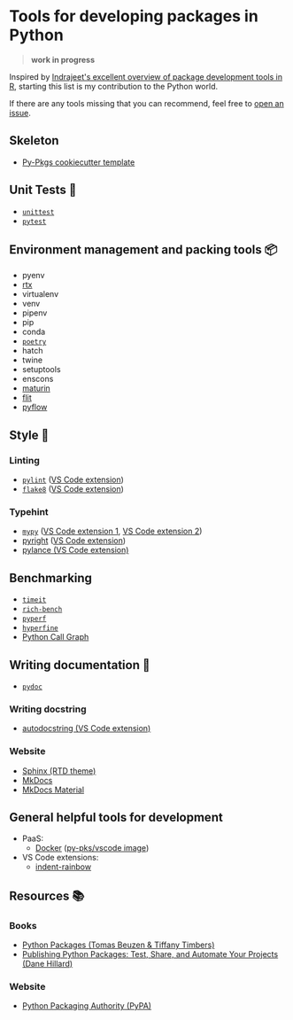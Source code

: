 # Tools for developing packages in Python 

> **work in progress**

Inspired by [Indrajeet's excellent overview of package development tools in R](https://github.com/IndrajeetPatil/awesome-r-pkgtools), starting this list is my contribution to the Python world.

If there are any tools missing that you can recommend, feel free to [open an issue](https://github.com/cosimameyer/awesome-python-package-tools/issues/new/choose).

## Skeleton 
- [Py-Pkgs cookiecutter template](https://github.com/py-pkgs/py-pkgs-cookiecutter)

## Unit Tests 🧪
- [`unittest`](https://docs.python.org/3/library/unittest.html)
- [`pytest`](https://docs.pytest.org)

## Environment management and packing tools 📦

- pyenv
- [rtx](https://github.com/jdxcode/rtx)
- virtualenv
- venv
- pipenv
- pip
- conda
- [`poetry`](https://python-poetry.org)
- hatch
- twine
- setuptools
- enscons
- [maturin](https://pypi.org/project/maturin/)
- [flit](https://pypi.org/project/flit/)
- [pyflow](https://pypi.org/project/pyflow/)

## Style 💅
### Linting
- [`pylint`](https://www.pylint.org/) ([VS Code extension](https://marketplace.visualstudio.com/items?itemName=ms-python.pylint))
- [`flake8`](https://flake8.pycqa.org/) ([VS Code extension](https://marketplace.visualstudio.com/items?itemName=ms-python.flake8))

### Typehint
- [`mypy`](https://mypy.readthedocs.io/en/stable/) ([VS Code extension 1](https://marketplace.visualstudio.com/items?itemName=ms-python.mypy-type-checker), [VS Code extension 2](https://marketplace.visualstudio.com/items?itemName=matangover.mypy))
- [pyright](https://github.com/microsoft/pyright) ([VS Code extension](https://marketplace.visualstudio.com/items?itemName=ms-pyright.pyright))
- [pylance (VS Code extension)](https://marketplace.visualstudio.com/items?itemName=ms-python.vscode-pylance)

## Benchmarking
- [`timeit`](https://docs.python.org/3/library/timeit.html)
- [`rich-bench`](https://github.com/tonybaloney/rich-bench)
- [`pyperf`](https://github.com/psf/pyperf)
- [`hyperfine`](https://github.com/sharkdp/hyperfine)
- [Python Call Graph](https://pycallgraph.readthedocs.io/en/master/)

## Writing documentation 📑
- [`pydoc`](https://docs.python.org/3/library/pydoc.html#module-pydoc)

### Writing docstring
- [autodocstring (VS Code extension)](https://marketplace.visualstudio.com/items?itemName=njpwerner.autodocstring)

### Website
- [Sphinx (RTD theme)](https://github.com/readthedocs/sphinx_rtd_theme)
- [MkDocs](https://mkdocs.readthedocs.io)
- [MkDocs Material](https://squidfunk.github.io/mkdocs-material/)

## General helpful tools for development
- PaaS:
  - [Docker](https://www.docker.com) ([py-pks/vscode image](https://github.com/py-pkgs/docker-vscode))
- VS Code extensions:
  - [indent-rainbow](https://marketplace.visualstudio.com/items?itemName=oderwat.indent-rainbow)

## Resources 📚
### Books
- [Python Packages (Tomas Beuzen & Tiffany Timbers)](https://py-pkgs.org)
- [Publishing Python Packages: Test, Share, and Automate Your Projects (Dane Hillard)](https://www.manning.com/books/publishing-python-packages)
### Website
- [Python Packaging Authority (PyPA)](https://www.pypa.io/en/latest/)
